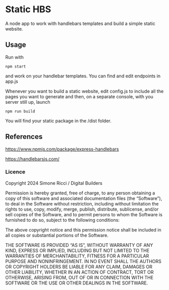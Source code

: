 # Static HBS

A node app to work with handlebars templates and build a simple static website.

## Usage
Run with 

    npm start

and work on your handlebar templates. You can find and edit endpoints in app.js

Whenever you want to build a static website, edit config.js to include all the pages you want to generate and then, on a separate console, with you server still up, launch

    npm run build

You will find your static package in the /dist folder.

## References

https://www.npmjs.com/package/express-handlebars

https://handlebarsjs.com/

### Licence

Copyright 2024 Simone Ricci / Digital Builders 

Permission is hereby granted, free of charge, to any person obtaining a copy of this software and associated documentation files (the “Software”), to deal in the Software without restriction, including without limitation the rights to use, copy, modify, merge, publish, distribute, sublicense, and/or sell copies of the Software, and to permit persons to whom the Software is furnished to do so, subject to the following conditions:

The above copyright notice and this permission notice shall be included in all copies or substantial portions of the Software.

THE SOFTWARE IS PROVIDED “AS IS”, WITHOUT WARRANTY OF ANY KIND, EXPRESS OR IMPLIED, INCLUDING BUT NOT LIMITED TO THE WARRANTIES OF MERCHANTABILITY, FITNESS FOR A PARTICULAR PURPOSE AND NONINFRINGEMENT. IN NO EVENT SHALL THE AUTHORS OR COPYRIGHT HOLDERS BE LIABLE FOR ANY CLAIM, DAMAGES OR OTHER LIABILITY, WHETHER IN AN ACTION OF CONTRACT, TORT OR OTHERWISE, ARISING FROM, OUT OF OR IN CONNECTION WITH THE SOFTWARE OR THE USE OR OTHER DEALINGS IN THE SOFTWARE.
